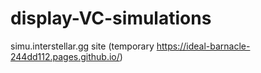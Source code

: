 # display-VC-simulations

simu.interstellar.gg site (temporary https://ideal-barnacle-244dd112.pages.github.io/)
